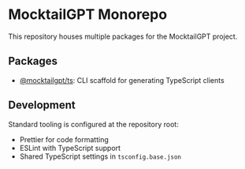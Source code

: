 # MocktailGPT Monorepo

This repository houses multiple packages for the MocktailGPT project.

## Packages
- [@mocktailgpt/ts](packages/ts): CLI scaffold for generating TypeScript clients

## Development
Standard tooling is configured at the repository root:
- Prettier for code formatting
- ESLint with TypeScript support
- Shared TypeScript settings in `tsconfig.base.json`
